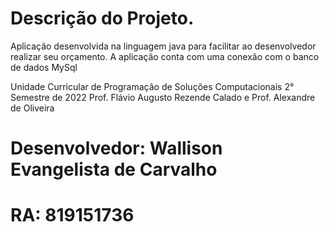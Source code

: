# Descrição do Projeto.

Aplicação desenvolvida na linguagem java para facilitar ao desenvolvedor realizar seu orçamento.
A aplicação conta com uma conexão com o banco de dados MySql

Unidade Curricular de Programação de Soluções Computacionais 2° Semestre de 2022
Prof. Flávio Augusto Rezende Calado e
Prof. Alexandre de Oliveira

# Desenvolvedor: Wallison Evangelista de Carvalho
# RA: 819151736

